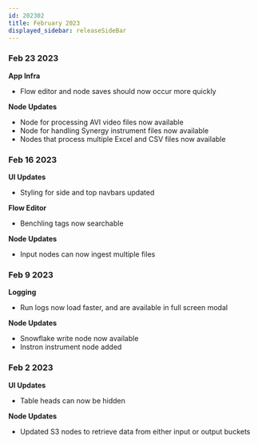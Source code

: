 ```yaml
---
id: 202302
title: February 2023
displayed_sidebar: releaseSideBar
---
```



### Feb 23 2023

**App Infra**
- Flow editor and node saves should now occur more quickly

**Node Updates**
- Node for processing AVI video files now available
- Node for handling Synergy instrument files now available
- Nodes that process multiple Excel and CSV files now available

### Feb 16 2023

**UI Updates**
- Styling for side and top navbars updated

**Flow Editor**
- Benchling tags now searchable

**Node Updates**
- Input nodes can now ingest multiple files

### Feb 9 2023

**Logging**
- Run logs now load faster, and are available in full screen modal

**Node Updates**
- Snowflake write node now available
- Instron instrument node added

### Feb 2 2023

**UI Updates**
- Table heads can now be hidden

**Node Updates**
- Updated S3 nodes to retrieve data from either input or output buckets

